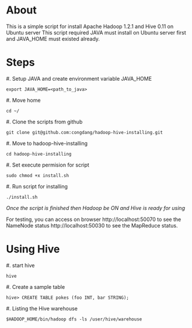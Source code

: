 About
====

This is a simple script for install Apache Hadoop 1.2.1 and Hive 0.11 on Ubuntu server
This script required JAVA must install on Ubuntu server first and JAVA_HOME must existed already.

Steps
====

#. Setup JAVA and create environment variable JAVA_HOME

    export JAVA_HOME=<path_to_java>
    
#. Move home

    cd ~/
    
#. Clone the scripts from github

    git clone git@github.com:congdang/hadoop-hive-installing.git
    
#. Move to hadoop-hive-installing

    cd hadoop-hive-installing
    
#. Set execute permision for script

    sudo chmod +x install.sh
    
#. Run script for installing

    ./install.sh
    
*Once the script is finished then Hadoop be ON and Hive is ready for using*

For testing, you can access on browser
http://localhost:50070 to see the NameNode status 
http://localhost:50030 to see the MapReduce status.

Using Hive
==========

#. start hive

    hive
    
#. Create a sample table

    hive> CREATE TABLE pokes (foo INT, bar STRING);
    
#. Listing the Hive warehouse

    $HADOOP_HOME/bin/hadoop dfs -ls /user/hive/warehouse



  




    

    

  



